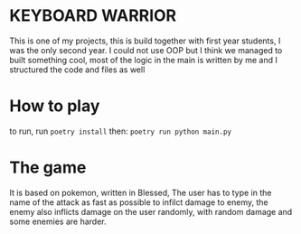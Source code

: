# KEYBOARD WARRIOR
This is one of my projects, this is build together with first year students, I was the only second year. I could not use OOP but I think we managed to built something cool, most of the logic in the main is written by me and I structured the code and files as well

# How to play
to run, run 
```poetry install```
then:
```poetry run python main.py```

# The game
It is based on pokemon, written in Blessed,
The user has to type in the name of the attack as fast as possible to infilct damage to enemy, 
the enemy also inflicts damage on the user randomly, with random damage and some enemies are harder.
